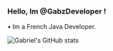 ### Hello, Im @GabzDeveloper !

• Im a French Java Developer.


![Gabriel's GitHub stats](https://github-readme-stats.vercel.app/api?username=GabzDeveloper&show_icons=true&theme=radical)
